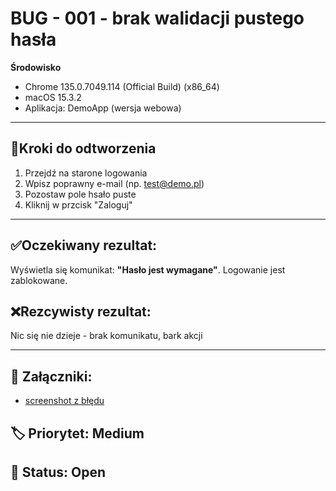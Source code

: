 # BUG - 001 - brak walidacji pustego hasła

**Środowisko**
- Chrome 135.0.7049.114 (Official Build) (x86_64)
- macOS 15.3.2
- Aplikacja: DemoApp (wersja webowa)

---

## 🔁Kroki do odtworzenia
1. Przejdź na starone logowania 
2. Wpisz poprawny e-mail (np. test@demo.pl)
3. Pozostaw pole hsało puste 
4. Kliknij w przcisk "Zaloguj"

----

## ✅Oczekiwany rezultat:
Wyświetla się komunikat: **"Hasło jest wymagane"**. Logowanie jest zablokowane.

## ❌Rezcywisty rezultat:
Nic się nie dzieje - brak komunikatu, bark akcji

----
## 🧷 Załączniki:
- [screenshot z błędu](assets/bug-empty-password.png)

## 🏷 Priorytet: Medium  
## 🔧 Status: Open